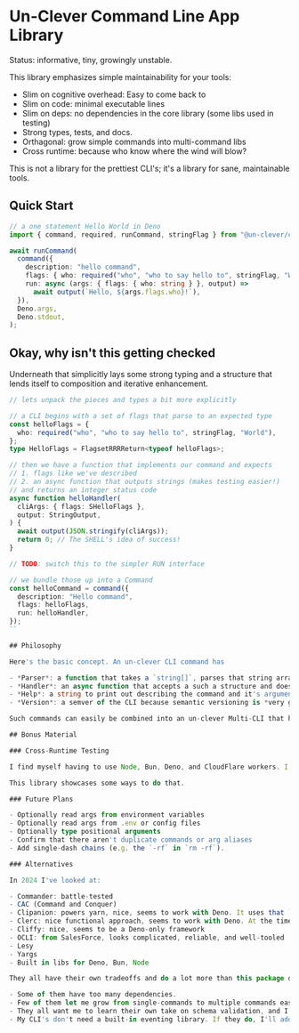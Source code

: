 # Un-Clever Command Line App Library

Status: informative, tiny, growingly unstable.

This library emphasizes simple maintainability for your tools:

- Slim on cognitive overhead: Easy to come back to
- Slim on code: minimal executable lines
- Slim on deps: no dependencies in the core library (some libs used in testing)
- Strong types, tests, and docs.
- Orthagonal: grow simple commands into multi-command libs
- Cross runtime: because who know where the wind will blow?

This is not a library for the prettiest CLI's; it's a library for sane, maintainable tools.

## Quick Start

```ts
// a one statement Hello World in Deno
import { command, required, runCommand, stringFlag } from "@un-clever/cli-library";

await runCommand(
  command({
    description: "hello command",
    flags: { who: required("who", "who to say hello to", stringFlag, "World") },
    run: async (args: { flags: { who: string } }, output) =>
      await output(`Hello, ${args.flags.who}!`),
  }),
  Deno.args,
  Deno.stdout,
);
```

## Okay, why isn't this getting checked

Underneath that simplicitly lays some strong typing and a structure that lends itself to composition and iterative enhancement.

```ts
// lets unpack the pieces and types a bit more explicitly

// a CLI begins with a set of flags that parse to an expected type
const helloFlags = {
  who: required("who", "who to say hello to", stringFlag, "World"),
};
type HelloFlags = FlagsetRRRReturn<typeof helloFlags>;

// then we have a function that implements our command and expects
// 1. flags like we've described
// 2. an async function that outputs strings (makes testing easier!)
// and returns an integer status code
async function helloHandler(
  cliArgs: { flags: SHelloFlags },
  output: StringOutput,
) {
  await output(JSON.stringify(cliArgs));
  return 0; // The SHELL's idea of success!
}

// TODO: switch this to the simpler RUN interface

// we bundle those up into a Command
const helloCommand = command({
  description: "Hello command",
  flags: helloFlags,
  run: helloHandler,
});
``

## Philosophy

Here's the basic concept. An un-clever CLI command has

- *Parser*: a function that takes a `string[]`, parses that string array as command line args into a simple structure.
- *Handler*: an async function that accepts a such a structure and does the job and returns an integer exit code.
- *Help*: a string to print out describing the command and it's arguments
- *Version*: a semver of the CLI because semantic versioning is *very good*.

Such commands can easily be combined into an un-clever Multi-CLI that has can list or execute the subcommands.

## Bonus Material

### Cross-Runtime Testing

I find myself having to use Node, Bun, Deno, and CloudFlare workers. I want to write CLI tools to support my work without making it a major endeavor to switch runtimes, tweak a tool after not looking at it for a year, etc.

This library showcases some ways to do that.

### Future Plans

- Optionally read args from environment variables
- Optionally read args from .env or config files
- Optionally type positional arguments
- Confirm that there aren't duplicate commands or arg aliases
- Add single-dash chains (e.g. the `-rf` in `rm -rf`).

### Alternatives

In 2024 I've looked at:

- Commander: battle-tested
- CAC (Command and Conquer)
- Clipanion: powers yarn, nice, seems to work with Deno. It uses that `class` keyword some misguided coders think is evil (while they proceed to write bad OOP without using the `class` keyword).
- Clerc: nice functional approach, seems to work with Deno. At the time I looked at it, the docs were slim but growing.
- Cliffy: nice, seems to be a Deno-only framework
- OCLI: from SalesForce, looks complicated, reliable, and well-tooled
- Lesy
- Yargs
- Built in libs for Deno, Bun, Node

They all have their own tradeoffs and do a lot more than this package does. I would use them for my occasional CLI's except that:

- Some of them have too many dependencies.
- Few of them let me grow from single-commands to multiple commands easily.
- They all want me to learn their own take on schema validation, and I just want to whatever popular validation framework my larger project is using.
- My CLI's don't need a built-in eventing library. If they do, I'll add that to the handler functions.
